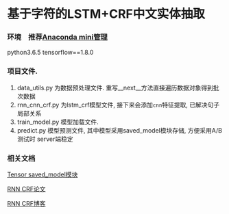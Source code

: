 # 基于字符的LSTM+CRF中文实体抽取 

### 环境　推荐[Anaconda mini管理](https://www.jianshu.com/p/169403f7e40c)

python3.6.5 
tensorflow==1.8.0

### 项目文件.
1. data_utils.py 为数据预处理文件. 重写__next__方法直接遍历数据对象得到批次数据
2. rnn_cnn_crf.py 为lstm_crf模型文件, 接下来会添加`cnn`特征提取, 已解决句子局部关系
3. train_model.py 模型加载文件.
4. predict.py 模型预测文件, 其中模型采用saved_model模块存储, 方便采用A/B测试时 server端稳定

### 相关文档
[Tensor saved_model模块](https://blog.csdn.net/thriving_fcl/article/details/75213361)

[RNN CRF论文](https://www.aclweb.org/anthology/N16-1030)

[RNN CRF博客](https://www.cnblogs.com/Determined22/p/7238342.html)
